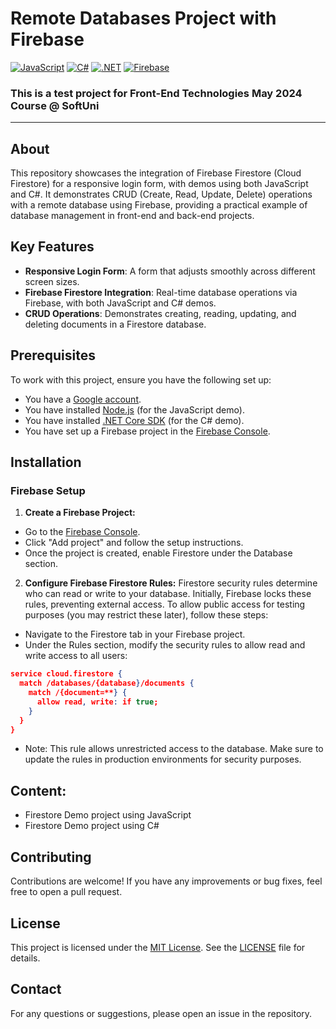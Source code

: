# Remote Databases Project with Firebase
[![JavaScript](https://img.shields.io/badge/Made%20with-JavaScript-F7DF1E.svg)](https://developer.mozilla.org/en-US/docs/Web/JavaScript)
[![C#](https://img.shields.io/badge/Made%20with-C%23-239120.svg)](https://learn.microsoft.com/en-us/dotnet/csharp/)
[![.NET](https://img.shields.io/badge/.NET-5C2D91.svg)](https://dotnet.microsoft.com/)
[![Firebase](https://img.shields.io/badge/Powered%20by-Firebase-FFCA28.svg)](https://firebase.google.com/)

### This is a test project for **Front-End Technologies** May 2024 Course @ SoftUni

---

## About
This repository showcases the integration of Firebase Firestore (Cloud Firestore) for a responsive login form, with demos using both JavaScript and C#. It demonstrates CRUD (Create, Read, Update, Delete) operations with a remote database using Firebase, providing a practical example of database management in front-end and back-end projects.

## Key Features

- **Responsive Login Form**: A form that adjusts smoothly across different screen sizes.
- **Firebase Firestore Integration**: Real-time database operations via Firebase, with both JavaScript and C# demos.
- **CRUD Operations**: Demonstrates creating, reading, updating, and deleting documents in a Firestore database.

## Prerequisites

To work with this project, ensure you have the following set up:

- You have a [Google account](https://accounts.google.com/).
- You have installed [Node.js](https://nodejs.org/) (for the JavaScript demo).
- You have installed [.NET Core SDK](https://dotnet.microsoft.com/download) (for the C# demo).
- You have set up a Firebase project in the [Firebase Console](https://console.firebase.google.com/).

## Installation

### Firebase Setup

1. **Create a Firebase Project:**
- Go to the [Firebase Console](https://console.firebase.google.com/).
- Click "Add project" and follow the setup instructions.
- Once the project is created, enable Firestore under the Database section.

2. **Configure Firebase Firestore Rules:**
Firestore security rules determine who can read or write to your database. Initially, Firebase locks these rules, preventing external access. To allow public access for testing purposes (you may restrict these later), follow these steps:
- Navigate to the Firestore tab in your Firebase project.
- Under the Rules section, modify the security rules to allow read and write access to all users:

```json
service cloud.firestore {
  match /databases/{database}/documents {
    match /{document=**} {
      allow read, write: if true;
    }
  }
}
```
- Note: This rule allows unrestricted access to the database. Make sure to update the rules in production environments for security purposes.
## Content:

- Firestore Demo project using JavaScript
- Firestore Demo project using C#
  
## Contributing
Contributions are welcome! If you have any improvements or bug fixes, feel free to open a pull request.

## License
This project is licensed under the [MIT License](LICENSE). See the [LICENSE](LICENSE) file for details.

## Contact
For any questions or suggestions, please open an issue in the repository.
